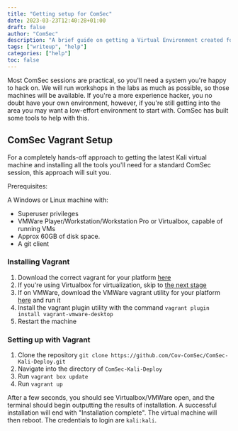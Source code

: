 ```yaml
---
title: "Getting setup for ComSec"
date: 2023-03-23T12:40:28+01:00
draft: false
author: "ComSec"
description: "A brief guide on getting a Virtual Environment created for ComSec sessions"
tags: ["writeup", "help"]
categories: ["help"]
toc: false
---
```


Most ComSec sessions are practical, so you'll need a system you're happy to hack on. We will run workshops in the labs as much as possible, so those machines will be available. If you're a more experience hacker, you no doubt have your own environment, however, if you're still getting into the area you may want a low-effort environment to start with. ComSec has built some tools to help with this.


## ComSec Vagrant Setup

For a completely hands-off approach to getting the latest Kali virtual machine and installing all the tools you'll need for a
standard ComSec session, this approach will suit you. 

Prerequisites:

A Windows or Linux machine with:

- Superuser privileges
- VMWare Player/Workstation/Workstation Pro or Virtualbox, capable of running VMs
- Approx 60GB of disk space. 
- A git client


### Installing Vagrant

1. Download the correct vagrant for your platform [here](https://developer.hashicorp.com/vagrant/downloads?product_intent=vagrant)
2. If you're using Virtualbox for virtualization, skip to [the next stage](#running-vagrant)
3. If on VMWare, download the VMWare vagrant utility for your platform [here](https://developer.hashicorp.com/vagrant/downloads/vmware) and run it
4. Install the vagrant plugin utility with the command `vagrant plugin install vagrant-vmware-desktop`
5. Restart the machine

### Setting up with Vagrant 

1. Clone the repository `git clone https://github.com/Cov-ComSec/ComSec-Kali-Deploy.git`
2. Navigate into the directory of `ComSec-Kali-Deploy`
3. Run `vagrant box update`
4. Run `vagrant up`

After a few seconds, you should see Virtualbox/VMWare open, and the terminal should begin outputting the results of installation. A successful installation will end with "Installation complete". The virtual machine will then reboot. The credentials to login are `kali:kali`.

